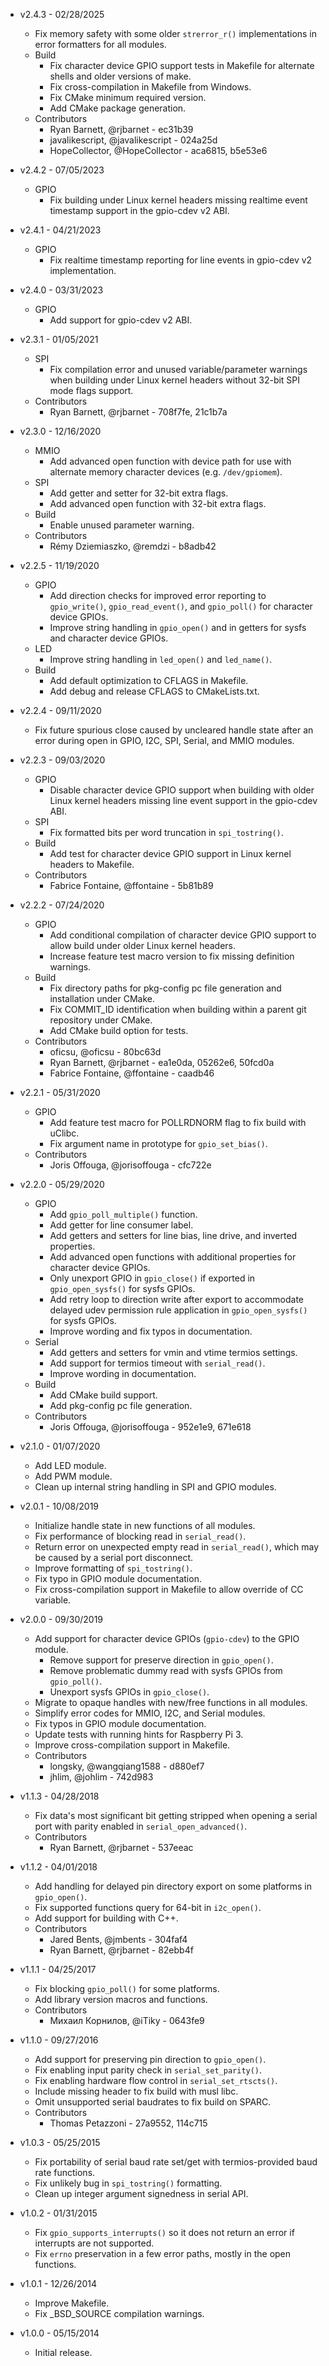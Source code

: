* v2.4.3 - 02/28/2025
    * Fix memory safety with some older `strerror_r()` implementations in error
      formatters for all modules.
    * Build
        * Fix character device GPIO support tests in Makefile for alternate
          shells and older versions of make.
        * Fix cross-compilation in Makefile from Windows.
        * Fix CMake minimum required version.
        * Add CMake package generation.
    * Contributors
        * Ryan Barnett, @rjbarnet - ec31b39
        * javalikescript, @javalikescript - 024a25d
        * HopeCollector, @HopeCollector - aca6815, b5e53e6

* v2.4.2 - 07/05/2023
    * GPIO
        * Fix building under Linux kernel headers missing realtime event
          timestamp support in the gpio-cdev v2 ABI.

* v2.4.1 - 04/21/2023
    * GPIO
        * Fix realtime timestamp reporting for line events in gpio-cdev v2
          implementation.

* v2.4.0 - 03/31/2023
    * GPIO
        * Add support for gpio-cdev v2 ABI.

* v2.3.1 - 01/05/2021
    * SPI
        * Fix compilation error and unused variable/parameter warnings when
          building under Linux kernel headers without 32-bit SPI mode flags
          support.
    * Contributors
        * Ryan Barnett, @rjbarnet - 708f7fe, 21c1b7a

* v2.3.0 - 12/16/2020
    * MMIO
        * Add advanced open function with device path for use with
          alternate memory character devices (e.g. `/dev/gpiomem`).
    * SPI
        * Add getter and setter for 32-bit extra flags.
        * Add advanced open function with 32-bit extra flags.
    * Build
        * Enable unused parameter warning.
    * Contributors
        * Rémy Dziemiaszko, @remdzi - b8adb42

* v2.2.5 - 11/19/2020
    * GPIO
        * Add direction checks for improved error reporting to `gpio_write()`,
          `gpio_read_event()`, and `gpio_poll()` for character device GPIOs.
        * Improve string handling in `gpio_open()` and in getters for
          sysfs and character device GPIOs.
    * LED
        * Improve string handling in `led_open()` and `led_name()`.
    * Build
        * Add default optimization to CFLAGS in Makefile.
        * Add debug and release CFLAGS to CMakeLists.txt.

* v2.2.4 - 09/11/2020
    * Fix future spurious close caused by uncleared handle state after an error
      during open in GPIO, I2C, SPI, Serial, and MMIO modules.

* v2.2.3 - 09/03/2020
    * GPIO
        * Disable character device GPIO support when building with older Linux
          kernel headers missing line event support in the gpio-cdev ABI.
    * SPI
        * Fix formatted bits per word truncation in `spi_tostring()`.
    * Build
        * Add test for character device GPIO support in Linux kernel headers to
          Makefile.
    * Contributors
        * Fabrice Fontaine, @ffontaine - 5b81b89

* v2.2.2 - 07/24/2020
    * GPIO
        * Add conditional compilation of character device GPIO support to allow
          build under older Linux kernel headers.
        * Increase feature test macro version to fix missing definition
          warnings.
    * Build
        * Fix directory paths for pkg-config pc file generation and
          installation under CMake.
        * Fix COMMIT_ID identification when building within a parent git
          repository under CMake.
        * Add CMake build option for tests.
    * Contributors
        * oficsu, @oficsu - 80bc63d
        * Ryan Barnett, @rjbarnet - ea1e0da, 05262e6, 50fcd0a
        * Fabrice Fontaine, @ffontaine - caadb46

* v2.2.1 - 05/31/2020
    * GPIO
        * Add feature test macro for POLLRDNORM flag to fix build with uClibc.
        * Fix argument name in prototype for `gpio_set_bias()`.
    * Contributors
        * Joris Offouga, @jorisoffouga - cfc722e

* v2.2.0 - 05/29/2020
    * GPIO
        * Add `gpio_poll_multiple()` function.
        * Add getter for line consumer label.
        * Add getters and setters for line bias, line drive, and inverted
          properties.
        * Add advanced open functions with additional properties for character
          device GPIOs.
        * Only unexport GPIO in `gpio_close()` if exported in
          `gpio_open_sysfs()` for sysfs GPIOs.
        * Add retry loop to direction write after export to accommodate delayed
          udev permission rule application in `gpio_open_sysfs()` for sysfs
          GPIOs.
        * Improve wording and fix typos in documentation.
    * Serial
        * Add getters and setters for vmin and vtime termios settings.
        * Add support for termios timeout with `serial_read()`.
        * Improve wording in documentation.
    * Build
        * Add CMake build support.
        * Add pkg-config pc file generation.
    * Contributors
        * Joris Offouga, @jorisoffouga - 952e1e9, 671e618

* v2.1.0 - 01/07/2020
    * Add LED module.
    * Add PWM module.
    * Clean up internal string handling in SPI and GPIO modules.

* v2.0.1 - 10/08/2019
    * Initialize handle state in new functions of all modules.
    * Fix performance of blocking read in `serial_read()`.
    * Return error on unexpected empty read in `serial_read()`, which may be
      caused by a serial port disconnect.
    * Improve formatting of `spi_tostring()`.
    * Fix typo in GPIO module documentation.
    * Fix cross-compilation support in Makefile to allow override of CC
      variable.

* v2.0.0 - 09/30/2019
    * Add support for character device GPIOs (`gpio-cdev`) to the GPIO module.
        * Remove support for preserve direction in `gpio_open()`.
        * Remove problematic dummy read with sysfs GPIOs from `gpio_poll()`.
        * Unexport sysfs GPIOs in `gpio_close()`.
    * Migrate to opaque handles with new/free functions in all modules.
    * Simplify error codes for MMIO, I2C, and Serial modules.
    * Fix typos in GPIO module documentation.
    * Update tests with running hints for Raspberry Pi 3.
    * Improve cross-compilation support in Makefile.
    * Contributors
        * longsky, @wangqiang1588 - d880ef7
        * jhlim, @johlim - 742d983

* v1.1.3 - 04/28/2018
    * Fix data's most significant bit getting stripped when opening a serial
      port with parity enabled in `serial_open_advanced()`.
    * Contributors
        * Ryan Barnett, @rjbarnet - 537eeac

* v1.1.2 - 04/01/2018
    * Add handling for delayed pin directory export on some platforms in
      `gpio_open()`.
    * Fix supported functions query for 64-bit in `i2c_open()`.
    * Add support for building with C++.
    * Contributors
        * Jared Bents, @jmbents - 304faf4
        * Ryan Barnett, @rjbarnet - 82ebb4f

* v1.1.1 - 04/25/2017
    * Fix blocking `gpio_poll()` for some platforms.
    * Add library version macros and functions.
    * Contributors
        * Михаил Корнилов, @iTiky - 0643fe9

* v1.1.0 - 09/27/2016
    * Add support for preserving pin direction to `gpio_open()`.
    * Fix enabling input parity check in `serial_set_parity()`.
    * Fix enabling hardware flow control in `serial_set_rtscts()`.
    * Include missing header to fix build with musl libc.
    * Omit unsupported serial baudrates to fix build on SPARC.
    * Contributors
        * Thomas Petazzoni - 27a9552, 114c715

* v1.0.3 - 05/25/2015
    * Fix portability of serial baud rate set/get with termios-provided baud rate functions.
    * Fix unlikely bug in `spi_tostring()` formatting.
    * Clean up integer argument signedness in serial API.

* v1.0.2 - 01/31/2015
    * Fix `gpio_supports_interrupts()` so it does not return an error if interrupts are not supported.
    * Fix `errno` preservation in a few error paths, mostly in the open functions.

* v1.0.1 - 12/26/2014
    * Improve Makefile.
    * Fix _BSD_SOURCE compilation warnings.

* v1.0.0 - 05/15/2014
    * Initial release.
